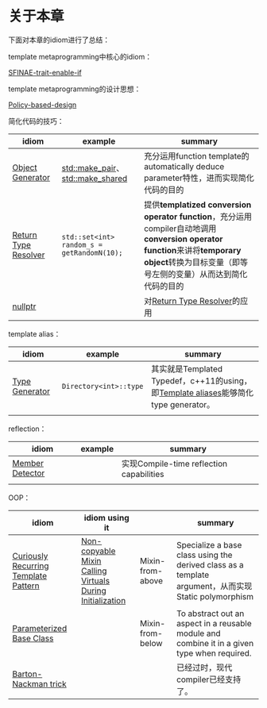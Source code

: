 # 关于本章

下面对本章的idiom进行了总结：

template metaprogramming中核心的idiom：

[SFINAE-trait-enable-if](./SFINAE-trait-enable-if/index.md)

template metaprogramming的设计思想：

[Policy-based-design](./Policy-based-design/Policy-based-design.md)

简化代码的技巧：

| idiom                                                        | example                                                      | summary                                                      |
| ------------------------------------------------------------ | ------------------------------------------------------------ | ------------------------------------------------------------ |
| [Object Generator](./Object-Generator/Object-Generator.md)   | [std::make_pair](https://en.cppreference.com/w/cpp/utility/pair/make_pair)、[std::make_shared](https://en.cppreference.com/w/cpp/memory/shared_ptr/make_shared) | 充分运用function template的automatically deduce parameter特性，进而实现简化代码的目的 |
| [Return Type Resolver](./Return-Type-Resolver/Return-Type-Resolver.md) | `std::set<int> random_s = getRandomN(10);`                   | 提供**templatized conversion operator function**，充分运用compiler自动地调用**conversion operator function**来讲将**temporary object**转换为目标变量（即等号左侧的变量）从而达到简化代码的目的 |
| [nullptr](./nullptr/nullptr.md)                              |                                                              | 对[Return Type Resolver](./Return-Type-Resolver/Return-Type-Resolver.md)的应用 |



template alias：

| idiom                                                | example                | summary                                                      |
| ---------------------------------------------------- | ---------------------- | ------------------------------------------------------------ |
| [Type Generator](./Type-Generator/Type-Generator.md) | `Directory<int>::type` | 其实就是Templated Typedef，c++11的using，即[Template aliases](https://en.wikipedia.org/wiki/C++11#Template_aliases)能够简化type generator。 |
|                                                      |                        |                                                              |

reflection：

| idiom                                                   | example | summary                                  |
| ------------------------------------------------------- | ------- | ---------------------------------------- |
| [Member Detector](./Member-Detector/Member-Detector.md) |         | 实现Compile-time reflection capabilities |
|                                                         |         |                                          |



OOP：

| idiom                                                        | idiom using it                                               |                  | summary                                                      |
| ------------------------------------------------------------ | ------------------------------------------------------------ | ---------------- | ------------------------------------------------------------ |
| [Curiously Recurring Template Pattern](./Curiously-recurring-template-pattern/Curiously-recurring-template-pattern.md) | [Non-copyable Mixin](https://en.wikibooks.org/wiki/More_C%2B%2B_Idioms/Non-copyable_Mixin) <br>[Calling Virtuals During Initialization](https://en.wikibooks.org/wiki/More_C%2B%2B_Idioms/Calling_Virtuals_During_Initialization) | Mixin-from-above | Specialize a base class using the derived class as a template argument，从而实现Static polymorphism |
| [Parameterized Base Class](./Parameterized-Base-Class/Parameterized-Base-Class.md) |                                                              | Mixin-from-below | To abstract out an aspect in a reusable module and combine it in a given type when required. |
| [Barton-Nackman trick](Barton–Nackman-trick/Barton–Nackman-trick.md) |                                                              |                  | 已经过时，现代compiler已经支持了。                           |


